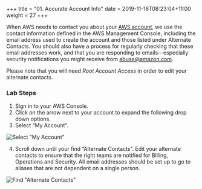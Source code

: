 +++
title = "01. Accurate Account Info"
date = 2019-11-18T08:23:04+11:00
weight = 27
+++

When AWS needs to contact you about your [AWS account](https://aws.amazon.com/answers/security/aws-secure-account-setup/), we use the contact information defined in the AWS Management Console, including the email address used to create the account and those listed under Alternate Contacts. You should also have a process for regularly checking that these email addresses work, and that you are responding to emails—especially security notifications you might receive from abuse@amazon.com.

Please note that you will need *Root Account Access* in order to edit your alternate contacts. 

### Lab Steps
1. Sign in to your AWS Console. 
2. Click on the arrow next to your account to expand the following drop down options. 
3.  Select “My Account”.

![Select "My Account"](/images/Module-1-Image-1.png)

4. Scroll down until your find “Alternate Contacts”. Edit your alternate contacts to ensure that the right teams are notified for Billing, Operations and Security. All email addresses should be set up to go to aliases that are not dependent on a single person. 

![Find "Alternate Contacts"](/images/Module-1-Image-2.png)